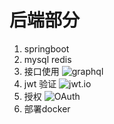 # 后端部分
1. springboot 
2. mysql  redis
3. 接口使用  ![graphql](https://graphql.org/)
4. jwt 验证 ![jwt.io](https://jwt.io/)
5. 授权 ![OAuth](https://oauth.net/2/)
6. 部署docker
<!-- 后期 5. 分布式 -->